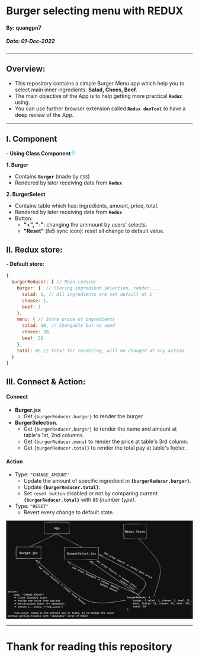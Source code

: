 # Burger selecting menu with REDUX

#### By: quangpn7 
##### Date: 01-Dec-2022
---
## Overview:
- This repository contains a simple Burger Menu app which help you to select main inner ingredients: **Salad, Chees, Beef**.
- The main objective of the App is to help getting more practical **`Redux`** using.
- You can use further browser extension called **`Redux devTool`** to have a deep review of the App.
---
## I. Component
**- Using Class Component**<img src="public/logo192.png" width="15px">
  
**1. Burger**
   - Contains **`Burger`** (made by `CSS`)
   - Rendered by later receiving data from **`Redux`**

**2. BurgerSelect**
   - Contains table which has: ingredients, amount, price, total.
   - Rendered by later receiving data from **`Redux`**
   - Button: 
     - **"+", "-"**:  changing the ammount by users' selects.
     - **"Reset"** (fa5 sync icon): reset all change to default value.
## II. Redux store:
**- Default store:**
```javascript
{
  burgerReducer: { // Main reducer
    burger: {  // Storing ingredient selection, render,...
      salad: 1, // All ingredients are set default at 1
      cheese: 1,
      beef: 1
    },
    menu: { // Store price of ingredients
      salad: 10, // Changable but no need
      cheese: 20,
      beef: 55
    },
    total: 85 // Total for rendering, will be changed at any action
  }
}
```

## III. Connect & Action:
#### Connect
- **Burger.jsx**
  - Get `{burgerReducer.burger}` to render the burger
- **BurgerSelection**.
  - Get `{burgerReducer.burger}` to render the name and amount at table's 1st, 2nd columns.
  - Get `{burgerReducer.menu}` to render the price at table's 3rd column.
  - Get `{burgerReducer.total}` to render the total pay at table's footer.

#### Action
- Type: `"CHANGE_AMOUNT"`
  - Update the amount of specific ingredient in **`{burgerReducer.burger}`**.
  - Update **`{burgerReducer.total}`**.
  - Set `reset button` disabled or not by comparing current **`{burgerReducer.total}`** with `85` *(number type)*.
- Type: `"RESET"`
  - Revert every change to default state.
  
<img src="./BurgerRedux.png">

---
# Thank for reading this repository
